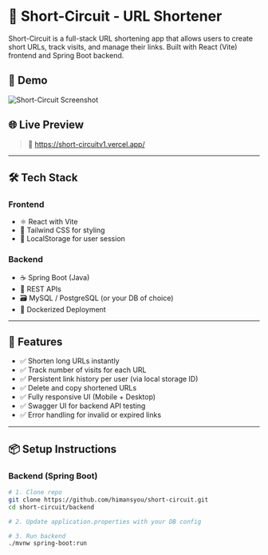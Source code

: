 # 🔗 Short-Circuit - URL Shortener

Short-Circuit is a full-stack URL shortening app that allows users to create short URLs, track visits, and manage their links. Built with React (Vite) frontend and Spring Boot backend.

## 📸 Demo

![Short-Circuit Screenshot](public/demo-screenshot.png) <!-- You can upload a screenshot and link here -->

## 🌐 Live Preview

> 🔴 https://short-circuitv1.vercel.app/

---

## 🛠️ Tech Stack

### Frontend
- ⚛️ React with Vite
- 🎨 Tailwind CSS for styling
- 🔐 LocalStorage for user session

### Backend
- ☕ Spring Boot (Java)
- 🧰 REST APIs
- 🗃️ MySQL / PostgreSQL (or your DB of choice)
- 🐳 Dockerized Deployment

---

## 🚀 Features

- ✅ Shorten long URLs instantly
- ✅ Track number of visits for each URL
- ✅ Persistent link history per user (via local storage ID)
- ✅ Delete and copy shortened URLs
- ✅ Fully responsive UI (Mobile + Desktop)
- ✅ Swagger UI for backend API testing
- ✅ Error handling for invalid or expired links

---

## 📦 Setup Instructions

### Backend (Spring Boot)

```bash
# 1. Clone repo
git clone https://github.com/himansyou/short-circuit.git
cd short-circuit/backend

# 2. Update application.properties with your DB config

# 3. Run backend
./mvnw spring-boot:run
